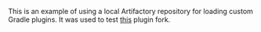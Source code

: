 This is an example of using a local Artifactory repository for loading custom Gradle plugins. It was used to test [this](https://github.com/cosminpolifronie/gradle-plantuml-plugin) plugin fork.